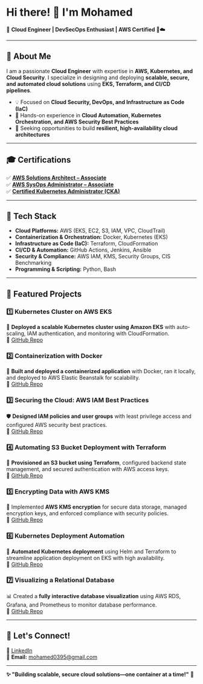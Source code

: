 # Hi there! 👋 I'm Mohamed  

🚀 **Cloud Engineer | DevSecOps Enthusiast | AWS Certified 🔐☁️**  

---

## 🧐 About Me  
I am a passionate **Cloud Engineer** with expertise in **AWS, Kubernetes, and Cloud Security**. I specialize in designing and deploying **scalable, secure, and automated cloud solutions** using **EKS, Terraform, and CI/CD pipelines**.  

- 💡 Focused on **Cloud Security, DevOps, and Infrastructure as Code (IaC)**  
- 🚀 Hands-on experience in **Cloud Automation, Kubernetes Orchestration, and AWS Security Best Practices**  
- 🎯 Seeking opportunities to build **resilient, high-availability cloud architectures**  

---

## 🎓 Certifications  
✅ [**AWS Solutions Architect – Associate**](https://www.credly.com/badges/cd639be7-63a3-40cc-8c35-55e1ff18717b/public_url)  
✅ [**AWS SysOps Administrator – Associate**](https://www.credly.com/badges/11c74b83-3679-4748-b4a0-96bb952c44ad/public_url)  
✅ [**Certified Kubernetes Administrator (CKA)**](https://www.credly.com/badges/760321ff-dd42-4a98-91de-7d306c99d6ed/public_url)  

---

## 🏢 Tech Stack  
- **Cloud Platforms:** AWS (EKS, EC2, S3, IAM, VPC, CloudTrail)  
- **Containerization & Orchestration:** Docker, Kubernetes (EKS)  
- **Infrastructure as Code (IaC):** Terraform, CloudFormation  
- **CI/CD & Automation:** GitHub Actions, Jenkins, Ansible  
- **Security & Compliance:** AWS IAM, KMS, Security Groups, CIS Benchmarking  
- **Programming & Scripting:** Python, Bash  

---

## 🚀 Featured Projects  
### **1️⃣ Kubernetes Cluster on AWS EKS**  
🔱 **Deployed a scalable Kubernetes cluster using Amazon EKS** with auto-scaling, IAM authentication, and monitoring with CloudFormation.  
🔗 [GitHub Repo](https://github.com/SecureCloudOps/KubernetesLab)  

### **2️⃣ Containerization with Docker**  
🐳 **Built and deployed a containerized application** with Docker, ran it locally, and deployed to AWS Elastic Beanstalk for scalability.  
🔗 [GitHub Repo](https://github.com/SecureCloudOps/DockerLab)  

### **3️⃣ Securing the Cloud: AWS IAM Best Practices**  
🛡️ **Designed IAM policies and user groups** with least privilege access and configured AWS security best practices.  
🔗 [GitHub Repo](https://github.com/SecureCloudOps/AWSIAM)  

### **4️⃣ Automating S3 Bucket Deployment with Terraform**  
🚀 **Provisioned an S3 bucket using Terraform**, configured backend state management, and secured authentication with AWS access keys.  
🔗 [GitHub Repo](https://github.com/SecureCloudOps/S3-Automated)  

### **5️⃣ Encrypting Data with AWS KMS**  
🔐 Implemented **AWS KMS encryption** for secure data storage, managed encryption keys, and enforced compliance with security policies.  
🔗 [GitHub Repo](https://github.com/SecureCloudOps/AWS-KMS)  

### **6️⃣ Kubernetes Deployment Automation**  
🛂 **Automated Kubernetes deployment** using Helm and Terraform to streamline application deployment on EKS with high availability.  
🔗 [GitHub Repo](https://github.com/SecureCloudOps/Kubernetes-Deployment)  

### **7️⃣ Visualizing a Relational Database**  
📊 Created a **fully interactive database visualization** using AWS RDS, Grafana, and Prometheus to monitor database performance.  
🔗 [GitHub Repo](https://github.com/SecureCloudOps/Database-Visualization)  

---

## 💌 Let's Connect!  
🌟 [LinkedIn](https://www.linkedin.com/in/mohamed-mohamed-81a138a8/)  
📧 **Email:** mohamed0395@gmail.com  

---

**✨ "Building scalable, secure cloud solutions—one container at a time!"** 🚀  


